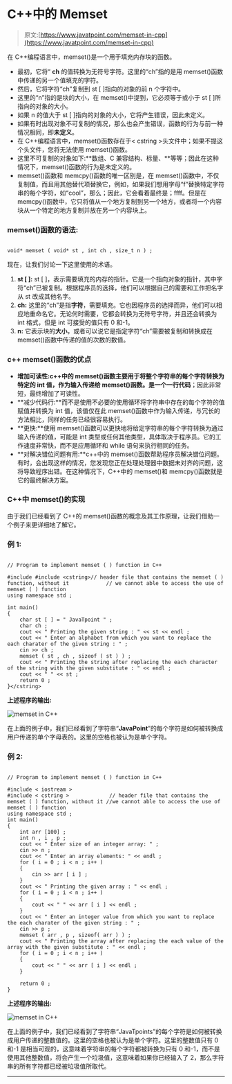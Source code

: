 # C++中的 Memset

> 原文:[https://www.javatpoint.com/memset-in-cpp](https://www.javatpoint.com/memset-in-cpp)

在 C++编程语言中，memset()是一个用于填充内存块的函数。

*   最初，它将“ **ch** 的值转换为无符号字符。这里的“ch”指的是用 memset()函数中传递的另一个值填充的字符。
*   然后，它将字符“ch”复制到 st [ ]指向的对象的前 n 个字符中。
*   这里的“n”指的是块的大小，在 memset()中提到，它必须等于或小于 st [ ]所指向的对象的大小。
*   如果 n 的值大于 st [ ]指向的对象的大小，它将产生错误，因此未定义。
*   如果有时出现对象不可复制的情况，那么也会产生错误，函数的行为与前一种情况相同，即**未定义**。
*   在 C++编程语言中，memset()函数存在于< cstring >头文件中；如果不提这个头文件，您将无法使用 memset()函数。
*   这里不可复制的对象如下:**数组、C 兼容结构、标量、**等等；因此在这种情况下，memset()函数的行为是未定义的。
*   memset()函数和 memcpy()函数的唯一区别是，在 memset()函数中，不仅复制值，而且用其他替代项替换它，例如，如果我们想用字母“f”替换特定字符串的每个字符，如“cool”，那么；因此，它会看着最终是；ffff。但是在 memcpy()函数中，它只将值从一个地方复制到另一个地方，或者将一个内容块从一个特定的地方复制并放在另一个内容块上。

### memset()函数的语法:

```

void* memset ( void* st , int ch , size_t n ) ;

```

现在，让我们讨论一下这里使用的术语。

1.  **st [ ]:** st [ ]，表示需要填充的内存的指针。它是一个指向对象的指针，其中字符“ch”已被复制。根据程序员的选择，他们可以根据自己的需要和工作把名字从 st 改成其他名字。
2.  **ch:** 这里的“ch”是指**字符**，需要填充。它也因程序员的选择而异，他们可以相应地重命名它。无论何时需要，它都会转换为无符号字符，并且还会转换为 int 格式，但是 int 可接受的值只有 0 和-1。
3.  **n:** 它表示块的**大小**，或者可以说它是指定字符“ch”需要被复制和转换成在 memset()函数中传递的值的次数的数值。

### c++ memset()函数的优点

*   **增加可读性:**c++中的 memset()函数主要用于将整个字符串的每个字符转换为特定的 int 值，作为输入传递给 memset()函数。是一个**一行代码**；因此非常短，最终增加了可读性。
*   **减少代码行:**而不是使用不必要的使用循环将字符串中存在的每个字符的值赋值并转换为 int 值，该值仅在此 memset()函数中作为输入传递，与冗长的方法相比，同样的任务已经很容易执行。
*   **更快:**使用 memset()函数可以更快地将给定字符串的每个字符转换为通过输入传递的值，可能是 int 类型或任何其他类型，具体取决于程序员。它的工作速度非常快，而不是应用循环和 while 语句来执行相同的任务。
*   **对解决错位问题有用:**c++中的 memset()函数帮助程序员解决错位问题。有时，会出现这样的情况，您发现您正在处理处理器中数据未对齐的问题，这将导致程序出错。在这种情况下，C++中的 memset()和 memcpy()函数就是它的最终解决方案。

### C++中 memset()的实现

由于我们已经看到了 C++的 memset()函数的概念及其工作原理，让我们借助一个例子来更详细地了解它。

### 例 1:

```

// Program to implement memset ( ) function in C++

#include #include <cstring>// header file that contains the memset ( ) function, without it            // we cannot able to access the use of memset ( ) function
using namespace std ;

int main()
{
	char st [ ] = " JavaTpoint " ;
	char ch ;
	cout << " Printing the given string : " << st << endl ;
	cout << " Enter an alphabet from which you want to replace the each charater of the given string : " ;
	cin >> ch ;
	memset ( st , ch , sizeof ( st ) ) ;
	cout << " Printing the string after replacing the each character of the string with the given substitute : " << endl ;
	cout << " " << st ;
	return 0 ;
}</cstring> 
```

**上述程序的输出:**

![memset in C++](../Images/d142a576f100f0a75eeac327edf12c14.png)

在上面的例子中，我们已经看到了字符串“**JavaPoint**”的每个字符是如何被转换成用户传递的单个字母表的。这里的空格也被认为是单个字符。

### 例 2:

```

// Program to implement memset ( ) function in C++

#include < iostream >
#include < cstring >             // header file that contains the memset ( ) function, without it //we cannot able to access the use of memset ( ) function 
using namespace std ;
int main()
{
	int arr [100] ;
	int n , i , p ;
	cout << " Enter size of an integer array: " ; 
	cin >> n ;
	cout << " Enter an array elements: " << endl ;
	for ( i = 0 ; i < n ; i++ )
	{
		cin >> arr [ i ] ;
	}
	cout << " Printing the given array : " << endl ;
	for ( i = 0 ; i < n ; i++ )
	{
		cout << " " << arr [ i ] << endl ;
	}
	cout << " Enter an integer value from which you want to replace the each charater of the given string : " ;
	cin >> p ;
	memset ( arr , p , sizeof( arr ) ) ;
	cout << " Printing the array after replacing the each value of the array with the given substitute : " << endl ;
	for ( i = 0 ; i < n ; i++ )
	{
		cout << " " << arr [ i ] << endl ;
	}

	return 0 ;
}

```

**上述程序的输出:**

![memset in C++](../Images/4a600eab38de343a17567304313b61ed.png)

在上面的例子中，我们已经看到了字符串“JavaTpoints”的每个字符是如何被转换成用户传递的整数值的。这里的空格也被认为是单个字符。这里的整数值只有 0 和-1 是相当可观的，这意味着字符串的每个字符都被转换为只有 0 和-1，而不是使用其他整数值，将会产生一个垃圾值，这意味着如果你已经输入了 2，那么字符串的所有字符都已经被垃圾值所取代。

* * *
